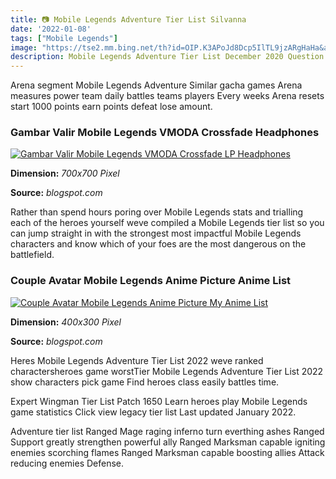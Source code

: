 ```yaml
---
title: 📷 Mobile Legends Adventure Tier List Silvanna
date: '2022-01-08'
tags: ["Mobile Legends"]
image: "https://tse2.mm.bing.net/th?id=OIP.K3APoJd8Dcp5IlTL9jzARgHaHa&amp;pid=15.1"
description: Mobile Legends Adventure Tier List December 2020 Question Close 21 Posted by 1 year ago Mobile Legends Adventure Tier List December 2020 Question Hey Im find
---
```




Arena segment Mobile Legends Adventure Similar gacha games Arena measures power team daily battles teams players Every weeks Arena resets start 1000 points earn points defeat lose amount.



### Gambar Valir Mobile Legends VMODA Crossfade Headphones

[![Gambar Valir Mobile Legends  VMODA Crossfade LP Headphones](https://asset-a.grid.id/crop/0x0:0x0/700x0/photo/2019/09/13/4166148135.jpg)](https://asset-a.grid.id/crop/0x0:0x0/700x0/photo/2019/09/13/4166148135.jpg)


**Dimension:** _700x700 Pixel_ 

**Source:** _blogspot.com_ 


Rather than spend hours poring over Mobile Legends stats and trialling each of the heroes yourself weve compiled a Mobile Legends tier list so you can jump straight in with the strongest most impactful Mobile Legends characters and know which of your foes are the most dangerous on the battlefield.


### Couple Avatar Mobile Legends Anime Picture Anime List

[![Couple Avatar Mobile Legends Anime Picture  My Anime List](https://knythiey.github.io/Capstone-1/assets/img/heroes/pharsa-avatar.jpg)](https://knythiey.github.io/Capstone-1/assets/img/heroes/pharsa-avatar.jpg)


**Dimension:** _400x300 Pixel_ 

**Source:** _blogspot.com_ 



Heres Mobile Legends Adventure Tier List 2022 weve ranked charactersheroes game worstTier Mobile Legends Adventure Tier List 2022 show characters pick game Find heroes class easily battles time.


Expert Wingman Tier List Patch 1650 Learn heroes play Mobile Legends game statistics Click view legacy tier list Last updated January 2022.


Adventure tier list Ranged Mage raging inferno turn everthing ashes Ranged Support greatly strengthen powerful ally Ranged Marksman capable igniting enemies scorching flames Ranged Marksman capable boosting allies Attack reducing enemies Defense.





